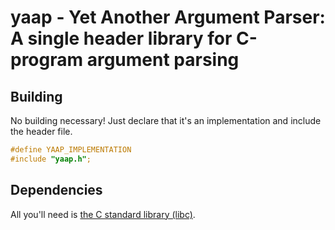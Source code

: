 # yaap - Yet Another Argument Parser: A single header library for C-program argument parsing

## Building

No building necessary! Just declare that it's an implementation and include the header file.

```c
#define YAAP_IMPLEMENTATION
#include "yaap.h";
```

## Dependencies

All you'll need is [the C standard library (libc)](https://en.wikipedia.org/wiki/C_standard_library).
